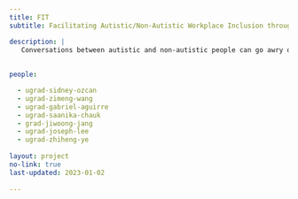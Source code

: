 ```yaml
---
title: FIT
subtitle: Facilitating Autistic/Non-Autistic Workplace Inclusion through Technology

description: |
   Conversations between autistic and non-autistic people can go awry due to differing cognitive styles. Challenges that arise in workplace conversations such as job interviews or performance evaluations can lead to poor outcomes for autistic employees. FIT employs AI to identify verbal and non-verbal conversational cues that signify when interactions are going poorly. Our goal is to facilitate conversations and help the conversants repair miscommunications and misunderstandings.
   
   
people: 

  - ugrad-sidney-ozcan
  - ugrad-zimeng-wang
  - ugrad-gabriel-aguirre
  - ugrad-saanika-chauk
  - grad-jiwoong-jang
  - ugrad-joseph-lee
  - ugrad-zhiheng-ye
  
layout: project
no-link: true
last-updated: 2023-01-02
   
---
```

